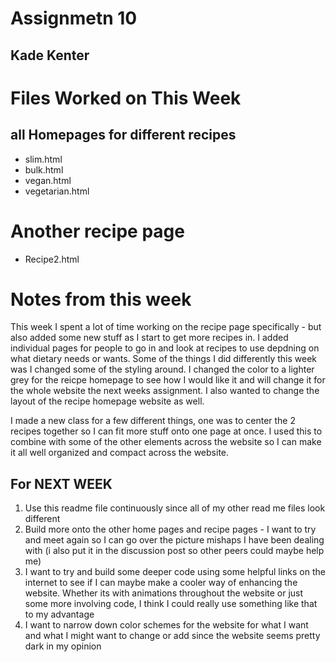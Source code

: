 # Assignmetn 10
## Kade Kenter

# Files Worked on This Week
## all Homepages for different recipes
- slim.html
- bulk.html
- vegan.html
- vegetarian.html
# Another recipe page
- Recipe2.html

# Notes from this week
This week I spent a lot of time working on the recipe page specifically - but also added some new stuff as I start to get more recipes in. I added individual pages for people to go in and look at recipes to use depdning on what dietary needs or wants. Some of the things I did differently this week was I changed some of the styling around. I changed the color to a lighter grey for the reicpe homepage to see how I would like it and will change it for the whole website the next weeks assignment. I also wanted to change the layout of the recipe homepage website as well. 

I made a new class for a few different things, one was to center the 2 recipes together so I can fit more stuff onto one page at once. I used this to combine with some of the other elements across the website so I can make it all well organized and compact across the website.

## For NEXT WEEK
1. Use this readme file continuously since all of my other read me files look different
2. Build more onto the other home pages and recipe pages - I want to try and meet again so I can go over the picture mishaps I have been dealing with (i also put it in the discussion post so other peers could maybe help me)
3. I want to try and build some deeper code using some helpful links on the internet to see if I can maybe make a cooler way of enhancing the website. Whether its with animations throughout the website or just some more involving code, I think I could really use something like that to my advantage
4. I want to narrow down color schemes for the website for what I want and what I might want to change or add since the website seems pretty dark in my opinion

